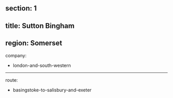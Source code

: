 ﻿section: 1
----
title: Sutton Bingham
----
region: Somerset
----
company:
- london-and-south-western
----
route:
- basingstoke-to-salisbury-and-exeter
